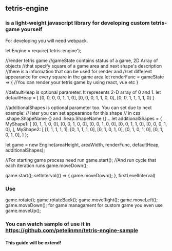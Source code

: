 ## tetris-engine 
### is a light-weight javascript library for developing custom tetris-game yourself

For developing you will need webpack.

let Engine = require('tetris-engine');

//render tetris game
//gameState contains status of a game, 2D Array of objects 
//that specify square of a game area and next shape's description
//there is a information that can be used for render and 
//set different appearance for every square in the game area
let renderFunc = gameState => {
    //You can render your tetris game by using react, vue etc
}

//defaultHeap is optional parameter. It represents 2-D array of 0 and 1. 
let defaultHeap = [
    [0, 0, 0, 0, 1, 1, 0],
    [0, 0, 0, 1, 1, 0, 0],
    [0, 0, 1, 1, 1, 1, 0]
]

//additionalShapes is optional parameter too. You can set due to next example:
// later you can set appearance for this shape 
// in css .shape.ShapeName {} and .heap.ShapeName {}...
let additionalShapes = {
    MyShape1: [
       [0, 1, 1, 0, 0],
       [0, 0, 1, 0, 0],
       [0, 0, 1, 0, 0],
       [0, 0, 1, 1, 0],
       [0, 0, 0, 1, 0],
    ],
    MyShape2: [
       [1, 1, 1, 1, 1],
       [0, 1, 1, 1, 0],
       [0, 1, 0, 1, 0],
       [0, 1, 0, 1, 0],
       [0, 1, 0, 1, 0],
    ]
 };

let game = new Engine(areaHeight, areaWidth, renderFunc, defaultHeap, additionalShapes);

//For starting game process need run game.start();
//And run cycle that each iteration runs game.moveDown();

game.start();
setInterval(() => {
    game.moveDown();
}, firstLevelInterval)


### Use
game.rotate();
game.rotateBack();
game.moveRight();
game.moveLeft(); 
game.moveDown();
for game managament
for custom game you even use game.moveUp();

### You can watch sample of use it in https://github.com/petelinmn/tetris-engine-sample

#### This guide will be extend!